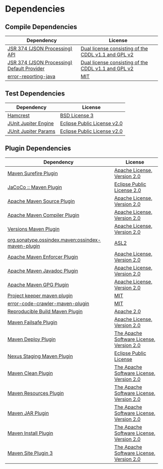 <!-- @formatter:off -->
# Dependencies

## Compile Dependencies

| Dependency                                      | License                                                  |
| ----------------------------------------------- | -------------------------------------------------------- |
| [JSR 374 (JSON Processing) API][0]              | [Dual license consisting of the CDDL v1.1 and GPL v2][1] |
| [JSR 374 (JSON Processing) Default Provider][0] | [Dual license consisting of the CDDL v1.1 and GPL v2][1] |
| [error-reporting-java][4]                       | [MIT][5]                                                 |

## Test Dependencies

| Dependency                | License                          |
| ------------------------- | -------------------------------- |
| [Hamcrest][6]             | [BSD License 3][7]               |
| [JUnit Jupiter Engine][8] | [Eclipse Public License v2.0][9] |
| [JUnit Jupiter Params][8] | [Eclipse Public License v2.0][9] |

## Plugin Dependencies

| Dependency                                              | License                                        |
| ------------------------------------------------------- | ---------------------------------------------- |
| [Maven Surefire Plugin][12]                             | [Apache License, Version 2.0][13]              |
| [JaCoCo :: Maven Plugin][14]                            | [Eclipse Public License 2.0][15]               |
| [Apache Maven Source Plugin][16]                        | [Apache License, Version 2.0][13]              |
| [Apache Maven Compiler Plugin][18]                      | [Apache License, Version 2.0][13]              |
| [Versions Maven Plugin][20]                             | [Apache License, Version 2.0][13]              |
| [org.sonatype.ossindex.maven:ossindex-maven-plugin][22] | [ASL2][23]                                     |
| [Apache Maven Enforcer Plugin][24]                      | [Apache License, Version 2.0][13]              |
| [Apache Maven Javadoc Plugin][26]                       | [Apache License, Version 2.0][13]              |
| [Apache Maven GPG Plugin][28]                           | [Apache License, Version 2.0][23]              |
| [Project keeper maven plugin][30]                       | [MIT][5]                                       |
| [error-code-crawler-maven-plugin][32]                   | [MIT][5]                                       |
| [Reproducible Build Maven Plugin][34]                   | [Apache 2.0][23]                               |
| [Maven Failsafe Plugin][36]                             | [Apache License, Version 2.0][13]              |
| [Maven Deploy Plugin][38]                               | [The Apache Software License, Version 2.0][23] |
| [Nexus Staging Maven Plugin][40]                        | [Eclipse Public License][41]                   |
| [Maven Clean Plugin][42]                                | [The Apache Software License, Version 2.0][23] |
| [Maven Resources Plugin][44]                            | [The Apache Software License, Version 2.0][23] |
| [Maven JAR Plugin][46]                                  | [The Apache Software License, Version 2.0][23] |
| [Maven Install Plugin][48]                              | [The Apache Software License, Version 2.0][23] |
| [Maven Site Plugin 3][50]                               | [The Apache Software License, Version 2.0][23] |

[30]: https://github.com/exasol/project-keeper-maven-plugin
[4]: https://github.com/exasol/error-reporting-java
[0]: https://javaee.github.io/jsonp
[23]: http://www.apache.org/licenses/LICENSE-2.0.txt
[12]: https://maven.apache.org/surefire/maven-surefire-plugin/
[40]: http://www.sonatype.com/public-parent/nexus-maven-plugins/nexus-staging/nexus-staging-maven-plugin/
[42]: http://maven.apache.org/plugins/maven-clean-plugin/
[5]: https://opensource.org/licenses/MIT
[36]: https://maven.apache.org/surefire/maven-failsafe-plugin/
[20]: http://www.mojohaus.org/versions-maven-plugin/
[7]: http://opensource.org/licenses/BSD-3-Clause
[18]: https://maven.apache.org/plugins/maven-compiler-plugin/
[1]: https://oss.oracle.com/licenses/CDDL+GPL-1.1
[28]: http://maven.apache.org/plugins/maven-gpg-plugin/
[15]: https://www.eclipse.org/legal/epl-2.0/
[41]: http://www.eclipse.org/legal/epl-v10.html
[14]: https://www.jacoco.org/jacoco/trunk/doc/maven.html
[34]: http://zlika.github.io/reproducible-build-maven-plugin
[46]: http://maven.apache.org/plugins/maven-jar-plugin/
[13]: https://www.apache.org/licenses/LICENSE-2.0.txt
[24]: https://maven.apache.org/enforcer/maven-enforcer-plugin/
[9]: https://www.eclipse.org/legal/epl-v20.html
[48]: http://maven.apache.org/plugins/maven-install-plugin/
[8]: https://junit.org/junit5/
[22]: https://sonatype.github.io/ossindex-maven/maven-plugin/
[16]: https://maven.apache.org/plugins/maven-source-plugin/
[6]: http://hamcrest.org/JavaHamcrest/
[38]: http://maven.apache.org/plugins/maven-deploy-plugin/
[50]: http://maven.apache.org/plugins/maven-site-plugin/
[44]: http://maven.apache.org/plugins/maven-resources-plugin/
[26]: https://maven.apache.org/plugins/maven-javadoc-plugin/
[32]: https://github.com/exasol/error-code-crawler-maven-plugin
